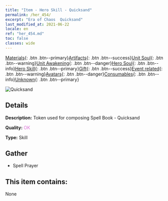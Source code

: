 ```yaml
---
title: "Item - Hero Skill - Quicksand"
permalink: /her_454/
excerpt: "Era of Chaos  Quicksand"
last_modified_at: 2021-06-22
locale: en
ref: "her_454.md"
toc: false
classes: wide
---
```

 [Materials](/Items/){: .btn .btn--primary}[Artifacts](/Items/Artifacts/){: .btn .btn--success}[Unit Soul](/Items/UnitSoul/){: .btn .btn--warning}[Unit Awakening](/Items/UnitAwakening/){: .btn .btn--danger}[Hero Soul](/Items/HeroSoul/){: .btn .btn--info}[Hero Skill](/Items/HeroSkill/){: .btn .btn--primary}[Gift](/Items/Gift/){: .btn .btn--success}[Event related](/Items/Events/){: .btn .btn--warning}[Avatars](/Items/Avatars/){: .btn .btn--danger}[Consumables](/Items/Consumables/){: .btn .btn--info}[Unknown](/Items/Unknown/){: .btn .btn--primary}

 ![Quicksand](/images/t/ps_liushaxianjing.png)

## Details
 **Description:** Token used for composing Spell Book - Quicksand

 **Quality:** <span style="color: #DA70D6">OK</span>

 **Type:** Skill

## Gather

*    Spell Prayer 

## This item contains:

  None

